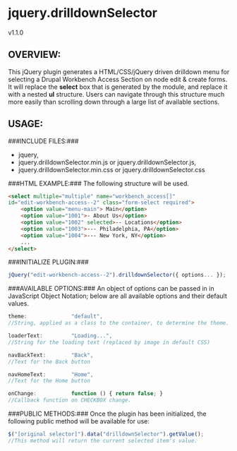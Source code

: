 jquery.drilldownSelector
========================
v1.1.0

OVERVIEW:
---------

This jQuery plugin generates a HTML/CSS/jQuery driven drilldown menu
for selecting a Drupal Workbench Access Section on node edit & create 
forms.  It will replace the **select** box that is generated by the 
module, and replace it with a nested **ul** structure.  Users can 
navigate through this structure much more easily than scrolling down
through a large list of available sections.

USAGE:
------

###INCLUDE FILES:###
* jquery,
* jquery.drilldownSelector.min.js or jquery.drilldownSelector.js,
* jquery.drilldownSelector.min.css or jquery.drilldownSelector.css

###HTML EXAMPLE:###
The following structure will be used.

```html
<select multiple="multiple" name="workbench_access[]" 
id="edit-workbench-access--2" class="form-select required">
    <option value="menu-main"> Main</option>
    <option value="1001">- About Us</option>
    <option value="1002" selected>-- Locations</option>
    <option value="1003">--- Philadelphia, PA</option>
    <option value="1004">--- New York, NY</option>
    ...
</select>
```

###INITIALIZE PLUGIN:###
```javascript
jQuery("edit-workbench-access--2").drilldownSelector({ options... });
```

###AVAILABLE OPTIONS:###
An object of options can be passed in in JavaScript Object Notation;
below are all available options and their default values.

```javascript
theme:              "default",
//String, applied as a class to the container, to determine the theme.

loaderText:         "Loading...",
//String for the loading text (replaced by image in default CSS)

navBackText:        "Back",
//Text for the Back button

navHomeText:        "Home",
//Text for the Home button

onChange:           function () { return false; }  
//Callback function on CHECKBOX change.
```

###PUBLIC METHODS:###
Once the plugin has been initialized, the following public method
will be available for use:

```javascript
$("[original selector]").data("drilldownSelector").getValue();
//This method will return the current selected item's value.
```

